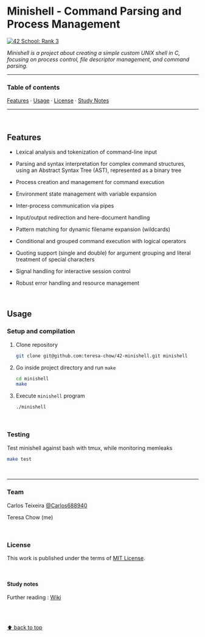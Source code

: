 # Minishell - Command Parsing and Process Management
[![42 School: Rank 3](https://img.shields.io/badge/42%20School-Rank%203-%2315bbbb)](https://www.42network.org/)

_Minishell is a project about creating a simple custom UNIX shell in C, focusing on process control, file descriptor management, and command parsing._

___


### Table of contents
[Features](#features) · [Usage](#usage) · [License](#license) · [Study Notes](#study-notes)

___

</br>

## Features

- Lexical analysis and tokenization of command-line input

- Parsing and syntax interpretation for complex command structures, using an Abstract Syntax Tree (AST), represented as a binary tree

- Process creation and management for command execution

- Environment state management with variable expansion

- Inter-process communication via pipes

- Input/output redirection and here-document handling

- Pattern matching for dynamic filename expansion (wildcards)

- Conditional and grouped command execution with logical operators

- Quoting support (single and double) for argument grouping and literal treatment of special characters

- Signal handling for interactive session control

- Robust error handling and resource management

</br>

## Usage
### Setup and compilation

1. Clone repository
    ```bash
    git clone git@github.com:teresa-chow/42-minishell.git minishell
    ```

2. Go inside project directory and run `make`
    ```bash
    cd minishell
    make
    ```

3. Execute `minishell` program
    ```bash
    ./minishell
    ```

</br>

### Testing

Test minishell against bash with tmux, while monitoring memleaks

```bash
make test
```

</br>

___

### Team

Carlos Teixeira [@Carlos688940](https://github.com/Carlos688940)

Teresa Chow (me)

</br>

### License
This work is published under the terms of [MIT License](./LICENSE).

</br>

#### Study notes

Further reading : [Wiki](https://github.com/teresa-chow/42-minishell/wiki)

</br></br>

[⬆ back to top](#minishell---command-parsing-and-process-management)
